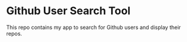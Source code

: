 # Github User Search Tool
This repo contains my app to search for Github users and display their repos.